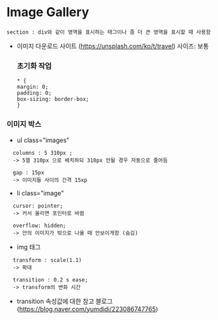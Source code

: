 # Image Gallery

```
section : div와 같이 영역을 표시하는 태그이나 좀 더 큰 영역을 표시할 때 사용함
```

- 이미지 다운로드 사이트
  (https://unsplash.com/ko/t/travel)
  사이즈: 보통

  ### 초기화 작업

  ```
  * {
  margin: 0;
  padding: 0;
  box-sizing: border-box;
  }
  ```

### 이미지 박스

- ul class="images"

```
  columns : 5 310px ;
  -> 5열 310px 으로 배치하되 310px 안될 경우 자동으로 줄어듬

  gap : 15px
  -> 이미지들 사이의 간격 15xp

```

- li class="image"

```
  cursor: pointer;
  -> 커서 올리면 포인터로 바뀜

  overflow: hidden;
  -> 안의 이미지가 밖으로 나올 때 안보이게함 (숨김)
```

- img 태그

```
  transform : scale(1.1)
  -> 확대

  transition : 0.2 s ease;
  -> transform의 변화 시간
```

- transition 속성값에 대한 참고 블로그
  (https://blog.naver.com/yumdidi/223086747765)
